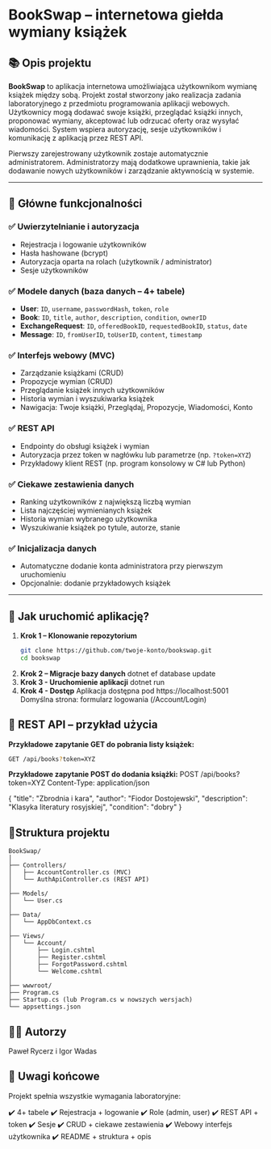 # BookSwap – internetowa giełda wymiany książek

## 📚 Opis projektu

**BookSwap** to aplikacja internetowa umożliwiająca użytkownikom wymianę książek między sobą. Projekt został stworzony jako realizacja zadania laboratoryjnego z przedmiotu programowania aplikacji webowych. Użytkownicy mogą dodawać swoje książki, przeglądać książki innych, proponować wymiany, akceptować lub odrzucać oferty oraz wysyłać wiadomości. System wspiera autoryzację, sesje użytkowników i komunikację z aplikacją przez REST API.

Pierwszy zarejestrowany użytkownik zostaje automatycznie administratorem. Administratorzy mają dodatkowe uprawnienia, takie jak dodawanie nowych użytkowników i zarządzanie aktywnością w systemie.

---

## 🎯 Główne funkcjonalności

### ✅ Uwierzytelnianie i autoryzacja
- Rejestracja i logowanie użytkowników
- Hasła hashowane (bcrypt)
- Autoryzacja oparta na rolach (użytkownik / administrator)
- Sesje użytkowników

### ✅ Modele danych (baza danych – 4+ tabele)
- **User**: `ID`, `username`, `passwordHash`, `token`, `role`
- **Book**: `ID`, `title`, `author`, `description`, `condition`, `ownerID`
- **ExchangeRequest**: `ID`, `offeredBookID`, `requestedBookID`, `status`, `date`
- **Message**: `ID`, `fromUserID`, `toUserID`, `content`, `timestamp`

### ✅ Interfejs webowy (MVC)
- Zarządzanie książkami (CRUD)
- Propozycje wymian (CRUD)
- Przeglądanie książek innych użytkowników
- Historia wymian i wyszukiwarka książek
- Nawigacja: Twoje książki, Przeglądaj, Propozycje, Wiadomości, Konto

### ✅ REST API
- Endpointy do obsługi książek i wymian
- Autoryzacja przez token w nagłówku lub parametrze (np. `?token=XYZ`)
- Przykładowy klient REST (np. program konsolowy w C# lub Python)

### ✅ Ciekawe zestawienia danych
- Ranking użytkowników z największą liczbą wymian
- Lista najczęściej wymienianych książek
- Historia wymian wybranego użytkownika
- Wyszukiwanie książek po tytule, autorze, stanie

### ✅ Inicjalizacja danych
- Automatyczne dodanie konta administratora przy pierwszym uruchomieniu
- Opcjonalnie: dodanie przykładowych książek

---

## 🚀 Jak uruchomić aplikację?

1. **Krok 1 – Klonowanie repozytorium**
   ```bash
   git clone https://github.com/twoje-konto/bookswap.git
   cd bookswap
2. **Krok 2 – Migracje bazy danych**
   dotnet ef database update
3. **Krok 3 - Uruchomienie aplikacji**
   dotnet run
4. **Krok 4 - Dostęp**
  Aplikacja dostępna pod https://localhost:5001
  Domyślna strona: formularz logowania (/Account/Login)

## 🔌 REST API – przykład użycia
**Przykładowe zapytanie GET do pobrania listy książek:**

```bash
GET /api/books?token=XYZ
```
**Przykładowe zapytanie POST do dodania książki:**
POST /api/books?token=XYZ
Content-Type: application/json

{
  "title": "Zbrodnia i kara",
  "author": "Fiodor Dostojewski",
  "description": "Klasyka literatury rosyjskiej",
  "condition": "dobry"
}

## 🧱Struktura projektu

```plaintext
BookSwap/
│
├── Controllers/
│   ├── AccountController.cs (MVC)
│   └── AuthApiController.cs (REST API)
│
├── Models/
│   └── User.cs
│
├── Data/
│   └── AppDbContext.cs
│
├── Views/
│   └── Account/
│       ├── Login.cshtml
│       ├── Register.cshtml
│       ├── ForgotPassword.cshtml
│       └── Welcome.cshtml
│
├── wwwroot/
├── Program.cs
├── Startup.cs (lub Program.cs w nowszych wersjach)
└── appsettings.json
```
## 👨‍💻 Autorzy
Paweł Rycerz i Igor Wadas

## 📎 Uwagi końcowe
Projekt spełnia wszystkie wymagania laboratoryjne:

✔️ 4+ tabele
✔️ Rejestracja + logowanie
✔️ Role (admin, user)
✔️ REST API + token
✔️ Sesje
✔️ CRUD + ciekawe zestawienia
✔️ Webowy interfejs użytkownika
✔️ README + struktura + opis

